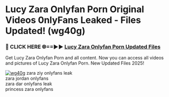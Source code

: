 # Lucy Zara Onlyfan Porn Original Videos 0nlyFans Leaked - Files Updated! (wg40g)

<h3>🔴 CLICK HERE 🌐==►► <a href="https://tinyurl.com/x26r9saj" rel="nofollow">Lucy Zara Onlyfan Porn Updated Files</a></h3>

Get Lucy Zara Onlyfan Porn and all content. Now you can access all videos and pictures of Lucy Zara Onlyfan Porn. New Updated Files 2025!

[![wg40g](https://i.imgur.com/LkgZPqh.gif)](https://tinyurl.com/x26r9saj)
zara ziy onlyfans leak<br>
zara jordan onlyfans<br>
zara dar onlyfans leak<br>
princess zara onlyfans